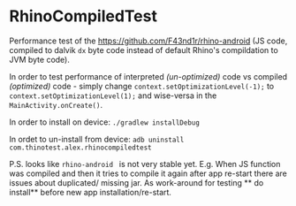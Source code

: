 # RhinoCompiledTest

Performance test of the https://github.com/F43nd1r/rhino-android (JS code, compiled to dalvik `dx` byte code instead of default Rhino's compildation to JVM byte code).

In order to test performance of interpreted _(un-optimized)_ code vs compiled _(optimized)_ code - simply change `context.setOptimizationLevel(-1);` to `context.setOptimizationLevel(1);` and wise-versa in the `MainActivity.onCreate()`. 

In order to install on device: `./gradlew installDebug`

In ordet to un-install from device: `adb uninstall com.thinotest.alex.rhinocompiledtest`

P.S. looks like `rhino-android ` is not very stable yet. 
E.g. When JS function was compiled and then it tries to compile it again after app re-start there are issues about duplicated/ missing jar.
As work-around for testing ** do install**  before new app installation/re-start.
